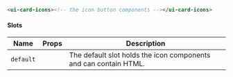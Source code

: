 ```html
<ui-card-icons><!-- the icon button components --></ui-card-icons>
```

#### Slots

| Name      | Props | Description                                                      |
| --------- | ----- | ---------------------------------------------------------------- |
| `default` |       | The default slot holds the icon components and can contain HTML. |
